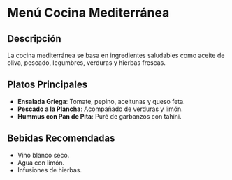 # Menú Cocina Mediterránea

## Descripción

La cocina mediterránea se basa en ingredientes saludables como aceite de oliva, pescado, legumbres, verduras y hierbas frescas.

## Platos Principales

- **Ensalada Griega**: Tomate, pepino, aceitunas y queso feta.
- **Pescado a la Plancha**: Acompañado de verduras y limón.
- **Hummus con Pan de Pita**: Puré de garbanzos con tahini.

## Bebidas Recomendadas

- Vino blanco seco.
- Agua con limón.
- Infusiones de hierbas.